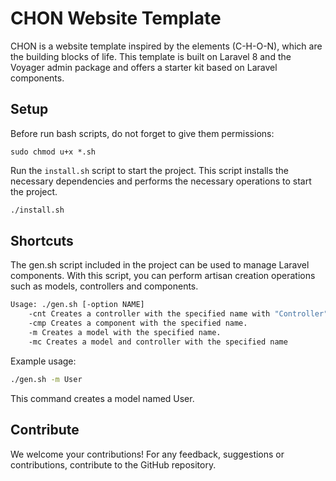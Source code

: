 # CHON Website Template

CHON is a website template inspired by the elements (C-H-O-N), which are the building blocks of life. This template is built on Laravel 8 and the Voyager admin package and offers a starter kit based on Laravel components.

## Setup

Before run bash scripts, do not forget to give them permissions:

```
sudo chmod u+x *.sh
```

Run the `install.sh` script to start the project. This script installs the necessary dependencies and performs the necessary operations to start the project.

```bash
./install.sh
```

## Shortcuts

The gen.sh script included in the project can be used to manage Laravel components. With this script, you can perform artisan creation operations such as models, controllers and components.

```bash
Usage: ./gen.sh [-option NAME]
    -cnt Creates a controller with the specified name with "Controller" suffix.
    -cmp Creates a component with the specified name.
    -m Creates a model with the specified name.
    -mc Creates a model and controller with the specified name
```

Example usage:

```bash
./gen.sh -m User
```

This command creates a model named User.

## Contribute

We welcome your contributions! For any feedback, suggestions or contributions, contribute to the GitHub repository.
